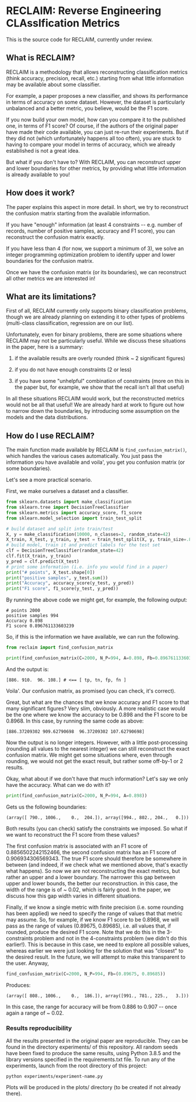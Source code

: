 # RECLAIM: Reverse Engineering CLAssIfication Metrics

This is the source code for RECLAIM, currently under review. 

## What is RECLAIM?

RECLAIM is a methodology that allows reconstructing classification metrics (think accuracy, precision, recall, etc.) starting from what little information may be available about some classifier. 

For example, a paper proposes a new classifier, and shows its performance in terms of accuracy on some dataset. However, the dataset is particularly unbalanced and a better metric, you believe, would be the F1 score. 

If you now build your own model, how can you compare it to the published one, in terms of F1 score? Of course, if the authors of the original paper have made their code available, you can just re-run their experiments. But if they did not (which unfortunately happens all too often), you are stuck to having to compare your model in terms of accuracy, which we already established is not a great idea. 

But what if you don't have to? With RECLAIM, you can reconstruct upper and lower boundaries for other metrics, by providing what little information is already available to you!

## How does it work?

The paper explains this aspect in more detail. In short, we try to reconstruct the confusion matrix starting from the available information.

If you have "enough" information (at least 4 constraints -- e.g. number of records, number of positive samples, accuracy and F1 score), you can reconstruct the confusion matrix exactly. 

If you have less than 4 (for now, we support a minimum of 3), we solve an integer programming optimization problem to identify upper and lower boundaries for the confusion matrix.

Once we have the confusion matrix (or its boundaries), we can reconstruct all other metrics we are interested in!

## What are its limitations?
First of all, RECLAIM currently only supports binary classification problems, though we are already planning on extending it to other types of problems (multi-class classification, regression are on our list).

Unfortunately, even for binary problems, there are some situations where RECLAIM may not be particularly useful. While we discuss these situations in the paper, here is a summary:

1. if the available results are overly rounded (think ~ 2 significant figures)

2. if you do not have enough constraints (2 or less)

3. if you have some "unhelpful" combination of constraints (more on this in the paper but, for example, we show that the recall isn't all that useful)

In all these situations RECLAIM would work, but the reconstructed metrics would not be all that useful! We are already hard at work to figure out how to narrow down the boundaries, by introducing some assumption on the models and the data distributions. 

## How do I use RECLAIM?
The main function made available by RECLAIM is `find_confusion_matrix()`, which handles the various cases automatically. You just pass the information you have available and voila', you get you confusion matrix (or some boundaries).

Let's see a more practical scenario.

First, we make ourselves a dataset and a classifier.

```python
from sklearn.datasets import make_classification
from sklearn.tree import DecisionTreeClassifier
from sklearn.metrics import accuracy_score, f1_score
from sklearn.model_selection import train_test_split

# build dataset and split into train/test
X, y = make_classification(10000, n_classes=2, random_state=42)
X_train, X_test, y_train, y_test = train_test_split(X, y, train_size=.8, random_state=42)
# build model, train it and predict labels for the test set
clf = DecisionTreeClassifier(random_state=42)
clf.fit(X_train, y_train)
y_pred = clf.predict(X_test)
# print some information (i.e. info you would find in a paper)
print("# points", X_test.shape[0])
print("positive samples", y_test.sum())
print("Accuracy", accuracy_score(y_test, y_pred))
print("F1 score", f1_score(y_test, y_pred))
```

By running the above code we might get, for example, the following output:
```
# points 2000
positive samples 994
Accuracy 0.898
F1 score 0.896761133603239
```
So, if this is the information we have available, we can run the following.

```python
from reclaim import find_confusion_matrix

print(find_confusion_matrix(C=2000, N_P=994, A=0.898, Fb=0.896761133603239))
```

And the output is:
```
[886. 910.  96. 108.] # <== [ tp, tn, fp, fn ]
```
Voila'. Our confusion matrix, as promised (you can check, it's correct). 

Great, but what are the chances that we know accuracy and F1 score to that many significant figures? Very slim, obviously. A more realistic case would be the one where we know the accuracy to be 0.898 and the F1 score to be 0.8968. In this case, by running the same code as above:
```
[886.37209302 909.62790698  96.37209302 107.62790698]
```
Now the output is no longer integers. However, with a little post-processing (rounding all values to the nearest integer) we can still reconstruct the exact confusion matrix. We might get some situations where, even through rounding, we would not get the exact result, but rather some off-by-1 or 2 results. 

Okay, what about if we don't have that much information? Let's say we only have the accuracy. What can we do with it?

```python
print(find_confusion_matrix(C=2000, N_P=994, A=0.898))
```

Gets us the following boundaries:

```
(array([ 790., 1006.,    0.,  204.]), array([994., 802., 204.,   0.]))
```
Both results (you can check) satisfy the constraints we imposed. So what if we want to reconstruct the F1 score from these values? 

The first confusion matrix is associated with an F1 score of 0.8856502242152466, the second confusion matrix has an F1 score of 0.906934306569343. The true F1 score should therefore be somewhere in between (and indeed, if we check what we mentioned above, that's exactly what happens). So now we are not reconstructing the exact metrics, but rather an upper and a lower boundary. The narrower this gap between upper and lower bounds, the better our reconstruction. in this case, the width of the range is of ~ 0.02, which is fairly good. In the paper, we discuss how this gap width varies in different situations. 

Finally, if we know a single metric with finite precision (i.e. some rounding has been applied) we need to specify the range of values that that metric may assume. So, for example, if we know F1 score to be 0.8968, we will pass as the range of values (0.89675, 0.89685), i.e. all values that, if rounded, produce the desired F1 score. Note that we do this in the 3-constraints problem and not in the 4-constraints problem (we didn't do this earlier!). This is because in this case, we need to explore all possible values, whereas earlier we were just looking for the solution that was "closest" to the desired result. In the future, we will attempt to make this transparent to the user. Anyway,

```python
find_confusion_matrix(C=2000, N_P=994, Fb=(0.89675, 0.89685))
```
Produces:
```
(array([ 808., 1006.,    0.,  186.]), array([991., 781., 225.,   3.]))
```
In this case, the range for accuracy will be from 0.886 to 0.907 -- once again a range of ~ 0.02. 

### Results reproducibility

All the results presented in the original paper are reproducible. They can be found in the directory experiments/ of this repository. All random seeds have been fixed to produce the same results, using Python 3.8.5 and the library versions specified in the requirements.txt file. To run any of the experiments, launch from the root directory of this project:
```
python experiments/experiment-name.py
```
Plots will be produced in the plots/ directory (to be created if not already there).